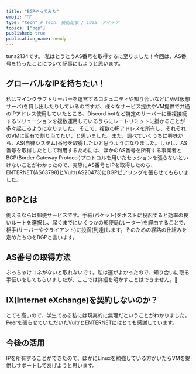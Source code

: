 ```yaml
---
title: "BGPやってみた"
emoji: "👏"
type: "tech" # tech: 技術記事 / idea: アイデア
topics: ["bgp"]
published: true
publication_name: neody
---
```


tuna2134です。
私はとうとうAS番号を取得するに至りました！今回は、AS番号を持ったことについて記事にしようと思います。

## グローバルなIPを持ちたい！
私はマインクラフトサーバーを運営するコミュニティや知り合いなどにVM(仮想サーバ)を貸し出したりしているのですが、様々なサービス提供やVM提供で共通のIPアドレス使用していたところ、Discord botなど特定のサーバーに重複接続するソリューションを複数運用しているうちにレートリミットに掛かることが多々起こるようになりました。
そこで、複数のIPアドレスを所有し、それぞれのVMに固有で割り当てたい、と思いました。また、調べていくうちに興味から、AS(自律システム)番号を取得したいと思うようになりました。しかし、AS番号を取得したとして利用するためには、ほかのAS番号を所有する事業者とBGP(Border Gateway Protocol)プロトコルを用いたセッションを張らないといけないことがわかったので、実際にAS番号とIPを取得したのち、ENTERNET(AS63798)とVultr(AS20473)にBGPピアリングを張らせてもらいました。

## BGPとは
例えるならば郵便サービスです。手紙(パケット)をポストに投函すると効率の良いルートを選択し、届くまでにいくつかの郵便局(ルーター)を経由することで、相手(サーバーやクライアント)に投函(到達)します。そのための経路の仕組みを定めたものをBGPと言います。

## AS番号の取得方法
ぶっちゃけコネがないと取れないです。私は運がよかったので、知り合いに取る手伝いをしてもらいましたが、ここでは詳細を明かすことはできません。🙏 

## IX(Internet eXchange)を契約しないのか？
とても高いので、学生である私には現実的に無理だということがわかりました。Peerを張らせていただいたVultrとENTERNETにはとても感謝しています。

## 今後の活用
IPを所有することができたので、ほかにLinuxを勉強している方がいたらVMを提供しサポートしてあげようと思います。
